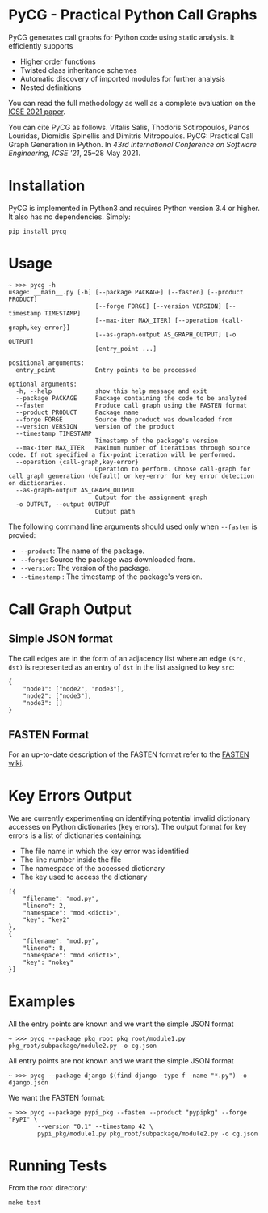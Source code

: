 # PyCG - Practical Python Call Graphs

PyCG generates call graphs for Python code using static analysis.
It efficiently supports
* Higher order functions
* Twisted class inheritance schemes
* Automatic discovery of imported modules for further analysis
* Nested definitions

You can read the full methodology as well as a complete evaluation on the
[ICSE 2021 paper](https://arxiv.org/pdf/2103.00587.pdf).

You can cite PyCG as follows.
Vitalis Salis, Thodoris Sotiropoulos, Panos Louridas, Diomidis Spinellis and Dimitris Mitropoulos.
PyCG: Practical Call Graph Generation in Python.
In _43rd International Conference on Software Engineering, ICSE '21_,
25–28 May 2021.

# Installation

PyCG is implemented in Python3 and requires Python version 3.4 or higher.
It also has no dependencies. Simply:
```
pip install pycg
```

# Usage

```
~ >>> pycg -h
usage: __main__.py [-h] [--package PACKAGE] [--fasten] [--product PRODUCT]
                        [--forge FORGE] [--version VERSION] [--timestamp TIMESTAMP]
                        [--max-iter MAX_ITER] [--operation {call-graph,key-error}]
                        [--as-graph-output AS_GRAPH_OUTPUT] [-o OUTPUT]
                        [entry_point ...]

positional arguments:
  entry_point           Entry points to be processed

optional arguments:
  -h, --help            show this help message and exit
  --package PACKAGE     Package containing the code to be analyzed
  --fasten              Produce call graph using the FASTEN format
  --product PRODUCT     Package name
  --forge FORGE         Source the product was downloaded from
  --version VERSION     Version of the product
  --timestamp TIMESTAMP
                        Timestamp of the package's version
  --max-iter MAX_ITER   Maximum number of iterations through source code. If not specified a fix-point iteration will be performed.
  --operation {call-graph,key-error}
                        Operation to perform. Choose call-graph for call graph generation (default) or key-error for key error detection on dictionaries.
  --as-graph-output AS_GRAPH_OUTPUT
                        Output for the assignment graph
  -o OUTPUT, --output OUTPUT
                        Output path
```

The following command line arguments should used only when `--fasten` is
provied:

- `--product`: The name of the package.
- `--forge`: Source the package was downloaded from.
- `--version`: The version of the package.
- `--timestamp` : The timestamp of the package's version.

# Call Graph Output

## Simple JSON format

The call edges are in the form of an adjacency list where an edge `(src, dst)`
is represented as an entry of `dst` in the list assigned to key `src`:

```
{
    "node1": ["node2", "node3"],
    "node2": ["node3"],
    "node3": []
}
```

## FASTEN Format

For an up-to-date description of the FASTEN format refer to the
[FASTEN
wiki](https://github.com/fasten-project/fasten/wiki/Extended-Revision-Call-Graph-format#python).

# Key Errors Output

We are currently experimenting on identifying potential invalid dictionary
accesses on Python dictionaries (key errors).
The output format for key errors is a list of dictionaries containing:
- The file name in which the key error was identified
- The line number inside the file
- The namespace of the accessed dictionary
- The key used to access the dictionary

```
[{
    "filename": "mod.py",
    "lineno": 2,
    "namespace": "mod.<dict1>",
    "key": "key2"
},
{
    "filename": "mod.py",
    "lineno": 8,
    "namespace": "mod.<dict1>",
    "key": "nokey"
}]
```

# Examples

All the entry points are known and we want the simple JSON format
```
~ >>> pycg --package pkg_root pkg_root/module1.py pkg_root/subpackage/module2.py -o cg.json
```

All entry points are not known and we want the simple JSON format
```
~ >>> pycg --package django $(find django -type f -name "*.py") -o django.json
```

We want the FASTEN format:
```
~ >>> pycg --package pypi_pkg --fasten --product "pypipkg" --forge "PyPI" \
        --version "0.1" --timestamp 42 \
        pypi_pkg/module1.py pkg_root/subpackage/module2.py -o cg.json
```

# Running Tests

From the root directory:
```
make test
```
